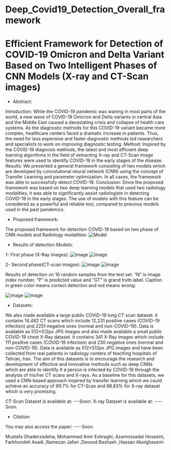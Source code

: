# Deep_Covid19_Detection_Overall_framework
# Efficient Framework for Detection of COVID-19 Omicron and Delta Variant Based on Two Intelligent Phases of CNN Models (X-ray and CT-Scan images)


- Abstract:

Introduction: While the COVID-19 pandemic was waning in most parts of the world, a new wave of COVID-19 Omicron and Delta variants in central Asia and the Middle East caused a devastating crisis and collapse of health care systems. As the diagnostic methods for this COVID-19 variant became more complex, healthcare centers faced a dramatic increase in patients. Thus, the need for less expensive and faster diagnostic methods led researchers and specialists to work on improving diagnostic testing.
Method: Inspired by the COVID-19 diagnosis methods, the latest and most efficient deep learning algorithms in the field of extracting X-ray and CT-Scan image features were used to identify COVID-19 in the early stages of the disease. 
Results: We presented a general framework consisting of two models which are developed by convolutional neural network (CNN) using the concept of Transfer Learning and parameter optimization. In all cases, the framework was able to successfully detect COVID-19. 
Conclusion: Since the proposed framework was based on two deep learning models that used two radiology modalities, it was able to significantly assist radiologists in detecting COVID-19 in the early stages. The use of models with this feature can be considered as a powerful and reliable tool, compared to previous models used in the past pandemics. 

- Proposed framework:

The proposed framework for detection COVID-19 based on two phase of CNN models and Radiology modalities:
![Model](https://user-images.githubusercontent.com/92205834/146656597-0aa7871a-af92-4050-ae58-9e946bc7a77e.png)


- Results of detection Models:

1- First phase (X-Ray images):
![image](https://user-images.githubusercontent.com/92205834/152779627-1838e708-0c30-4725-9344-cd70274ff317.png)
![image](https://user-images.githubusercontent.com/92205834/152779656-ea08457a-1204-492d-a0aa-b0d5414839b6.png)

2- Second phase(CT-scan imagse):
![image](https://user-images.githubusercontent.com/92205834/152779773-c840785e-3f90-417e-8dd7-dd73ce872e22.png)
![image](https://user-images.githubusercontent.com/92205834/152779781-ac99f6ba-fe58-42ba-84e0-ca4f2c3961ae.png)


Results of detection on 16 random samples from the test set. “N” is image index number, “P” is predicted value and “GT” is grand truth label. Caption in green color means correct detection and red means wrong:

![image](https://user-images.githubusercontent.com/92205834/152779135-de6a777b-469b-42ea-99f5-01e5f1408a41.png)
![image](https://user-images.githubusercontent.com/92205834/152779227-a68a9bbf-c60b-472b-9212-9a2b2ea61b51.png)

- Datasets:

We also made available a large public COVID-19 lung CT scan dataset. it contains 14,482 CT scans which include 12,231 positive cases (COVID-19 infection) and 2251 negative ones (normal and non-COVID-19). Data is available as 512×512px JPG images and also made available a small public COVID-19 chest X-Ray dataset. it contains 341 X-Ray images which include 111 positive cases (COVID-19 infection) and 230 negative ones (normal and non-COVID-19). Data is available as 512×512px JPG images and have been collected from real patients in radiology centers of teaching hospitals of Tehran, Iran. 
The aim of this datasets is to encourage the research and development of effective and innovative methods such as deep CNNs which are able to identify if a person is infected by COVID-19 through the analysis of his/her CT scans and X-rays. As a baseline for this datasets, we used a CNN-based approach inspired by transfer learning which we could achieve an accuracy of 99.7% for CT-Scan and 98.83% for X-ray dataset which is very promising.

CT-Scan Dataset is available at: ---Soon.
X-ray Dataset is available at: ----Soon.

- Citation:

You may also access the paper: ----Soon.

Mustafa Ghaderzadeha, Mohammad Amir Eshraghi, Azamossadat Hosseini, Farkhondeh Asadi ,Ramezan Jafari ,Davood Bashash ,Hassan Abolghasemi
